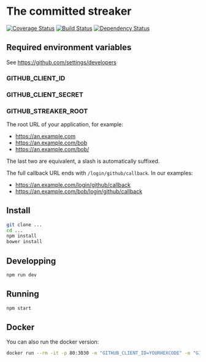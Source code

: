 # The committed streaker
[![Coverage Status](https://coveralls.io/repos/github/millette/committed-streaker/badge.svg?branch=tests)](https://coveralls.io/github/millette/committed-streaker?branch=tests)
[![Build Status](https://travis-ci.org/millette/committed-streaker.svg?branch=tests)](https://travis-ci.org/millette/committed-streaker)
[![Dependency Status](https://gemnasium.com/badges/github.com/millette/committed-streaker.svg)](https://gemnasium.com/github.com/millette/committed-streaker)

## Required environment variables
See <https://github.com/settings/developers>

### GITHUB_CLIENT_ID

### GITHUB_CLIENT_SECRET

### GITHUB_STREAKER_ROOT
The root URL of your application, for example:

* <https://an.example.com>
* <https://an.example.com/bob>
* <https://an.example.com/bob/>

The last two are equivalent, a slash is automatically suffixed.

The full callback URL ends with ```/login/github/callback```. In our examples:

* <https://an.example.com/login/github/callback>
* <https://an.example.com/bob/login/github/callback>

## Install
```sh
git clone ...
cd ...
npm install
bower install
```

## Developping

```sh
npm run dev
```

## Running

```sh
npm start
```

## Docker
You can also run the docker version:

```sh
docker run --rm -it -p 80:3030 -e "GITHUB_CLIENT_ID=YOURHEXCODE" -e "GITHUB_CLIENT_SECRET=YOURHEXCODE" -e "GITHUB_STREAKER_ROOT=http://yourdomain.example.com" millette/committed-streaker:0.1.5
```
